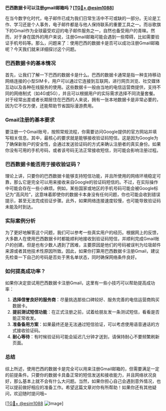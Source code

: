 **巴西数据卡可以注册gmail邮箱吗？[[TG💪+ @esim1088](https://t.me/s/esim1088)]**

在当今数字化时代，电子邮件已成为我们日常生活中不可或缺的一部分。无论是工作、学习还是个人事务，电子邮件都是与他人保持联系的重要工具之一。而谷歌旗下的Gmail作为全球最受欢迎的电子邮件服务之一，自然也备受用户的青睐。然而，对于身在国外的用户来说，注册Gmail邮箱可能会遇到一些障碍，比如需要验证手机号码等。那么，问题来了：使用巴西的数据卡是否可以成功注册Gmail邮箱呢？今天我们就来详细探讨这个问题。

### 巴西数据卡的基本情况

首先，让我们了解一下巴西的数据卡是什么。巴西的数据卡通常是指一种支持移动网络连接的小型SIM卡，用户可以通过它连接到互联网，进行网页浏览、社交媒体互动以及各种在线服务的使用。这些数据卡一般由当地的电信运营商提供，支持不同的网络制式（如4G或5G），并且可以根据用户的实际需求选择不同流量套餐。对于经常出差或者长期居住在巴西的人来说，拥有一张本地数据卡是非常必要的，因为它不仅方便，还能帮助节省国际漫游费用。

### Gmail注册的基本要求

要注册一个Gmail账号，按照常规流程，你需要访问Google提供的官方网站并填写相关信息。其中，最核心的要求就是能够接收验证码短信。这是因为Google为了确保新账户的安全性，会通过发送验证码的方式来确认注册者的真实身份。如果你没有可用的手机号码，或者该号码无法正常接收短信，则可能会影响注册过程。

### 巴西数据卡能否用于接收验证码？

理论上讲，只要你的巴西数据卡能够支持短信功能，并且所使用的网络环境稳定可靠，那么它是完全可以用来接收来自Google的验证码短信的。不过，在实际操作中可能会存在一些小麻烦。例如，某些国家或地区的手机号码可能会被Google标记为“高风险”，这意味着即使你的数据卡本身没有任何问题，你也可能会收到错误提示，甚至无法完成验证步骤。此外，如果网络连接速度较慢，也可能导致验证码未能及时到达。

### 实际案例分析

为了更好地解答这个问题，我们可以参考一些真实用户的经历。根据网上的反馈，大多数人在使用巴西数据卡时都能顺利地接收到验证码短信，并顺利完成Gmail账户的创建。但是也有少数人遇到了困难，主要原因是他们的号码被误判为垃圾邮件来源或者其他技术性原因所致。因此，如果你打算用巴西数据卡注册Gmail，建议先检查一下自己的号码是否处于黑名单状态，同时确保网络条件良好。

### 如何提高成功率？

如果你决定尝试用巴西数据卡注册Gmail，这里有一些小技巧可以帮助提高成功率：

1. **选择信誉良好的服务商**：尽量挑选那些口碑较好、服务完善的电信运营商购买数据卡。
2. **提前测试短信功能**：在正式注册之前，试着给朋友发一条测试短信，看看是否能正常收发。
3. **准备备用方案**：如果最终还是无法通过短信验证，可以考虑使用语音通话的方式接收验证码。
4. **耐心等待**：有时候验证码可能会延迟几分钟才送到，请保持耐心不要频繁刷新页面。

### 总结

综上所述，使用巴西的数据卡是完全可以用来注册Gmail邮箱的，但需要满足一定的前提条件。只要你的数据卡具备正常的短信发送和接收能力，并且网络状况良好，那么基本上就不会有什么大问题。当然，如果你担心自己会遇到意外情况，也可以提前做好相应的准备工作。希望这篇文章对你有所帮助！如果你还有其他疑问，欢迎随时提问哦~

[[TG💪+ @esim1088](https://t.me/s/esim1088) ![Image](https://i.postimg.cc/4NQfJmqS/Snipaste-2025-05-13-00-14-12.png)]